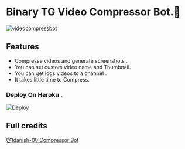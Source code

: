 # Binary TG Video Compressor Bot.💫

[![videocompressbot](https://telegra.ph/file/ec53b3315ac6b45af0236.jpg)](https://t.me/binary_lk)

## Features
- Compresse videos and generate screenshots .
- You can set custom video name and Thumbnail.
- You can get logs videos to a channel .
- It takes little time to Compress.


### Deploy On Heroku .  
[![Deploy](https://www.herokucdn.com/deploy/button.svg)](https://heroku.com/deploy?template=https://github.com/DarkGhostMrJojo/CompressorBot-1)

## Full credits 
[@1danish-00 Compressor Bot](https://github.com/1Danish-00/CompressorBot)
